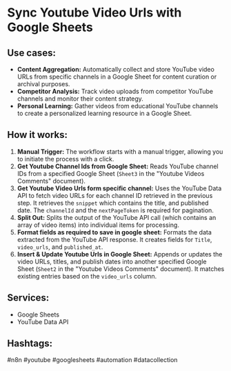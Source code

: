 # Sync Youtube Video Urls with Google Sheets

## Use cases:

*   **Content Aggregation:** Automatically collect and store YouTube video URLs from specific channels in a Google Sheet for content curation or archival purposes.
*   **Competitor Analysis:** Track video uploads from competitor YouTube channels and monitor their content strategy.
*   **Personal Learning:** Gather videos from educational YouTube channels to create a personalized learning resource in a Google Sheet.

## How it works:

1.  **Manual Trigger:** The workflow starts with a manual trigger, allowing you to initiate the process with a click.
2.  **Get Youtube Channel Ids from Google Sheet:** Reads YouTube channel IDs from a specified Google Sheet (`Sheet3` in the "Youtube Videos Comments" document).
3.  **Get Youtube Video Urls form specific channel:** Uses the YouTube Data API to fetch video URLs for each channel ID retrieved in the previous step. It retrieves the `snippet` which contains the title, and published date. The `channelId` and the `nextPageToken` is required for pagination.
4.  **Split Out:** Splits the output of the YouTube API call (which contains an array of video items) into individual items for processing.
5.  **Format fields as required to save in google sheet:** Formats the data extracted from the YouTube API response. It creates fields for `Title`, `video_urls`, and `published_at`.
6.  **Insert & Update Youtube Urls in Google Sheet:** Appends or updates the video URLs, titles, and publish dates into another specified Google Sheet (`Sheet2` in the "Youtube Videos Comments" document). It matches existing entries based on the `video_urls` column.

## Services:

*   Google Sheets
*   YouTube Data API

## Hashtags:

#n8n #youtube #googlesheets #automation #datacollection

